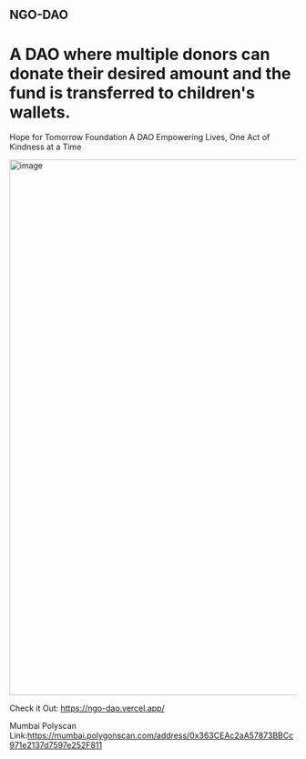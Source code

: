 ## NGO-DAO
# A DAO  where multiple donors can donate their desired amount and the fund is transferred to children's wallets.


Hope for Tomorrow Foundation
A DAO Empowering Lives, One Act of Kindness at a Time

<img width="942" alt="image" src="https://github.com/Drexter-07/NGO-DAO/assets/59890906/304fb32d-d569-403e-a91b-22d6c5d9462b">


Check it Out: https://ngo-dao.vercel.app/

Mumbai Polyscan Link:https://mumbai.polygonscan.com/address/0x363CEAc2aA57873BBCc971e2137d7597e252F811

